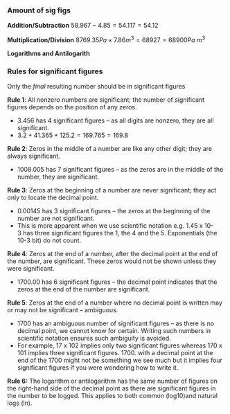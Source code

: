 ### Amount of sig figs
**Addition/Subtraction**
$58.967 - 4.85 = 54.117 = 54.12$

**Multiplication/Division**
$8769.35Pa \times 7.86m^{3} = 68927 = 68900 Pa\text{ }m^{3}$

**Logarithms and Antilogarith**

### Rules for significant figures
Only the *final* resulting number should be in significant figures

**Rule 1**: All nonzero numbers are significant; the number of significant figures depends on the position of any zeros.
- 3.456 has 4 significant figures – as all digits are nonzero, they are all significant.
- $3.2 + 41.365 + 125.2 = 169.765 = 169.8$

**Rule 2**: Zeros in the middle of a number are like any other digit; they are always significant.
- 1008.005 has 7 significant figures – as the zeros are in the middle of the number, they are significant.

**Rule 3**: Zeros at the beginning of a number are never significant; they act only to locate the decimal point.
- 0.00145 has 3 significant figures – the zeros at the beginning of the number are not significant.
- This is more apparent when we use scientific notation e.g. 1.45 x 10-3 has three significant figures the 1, the 4 and the 5. Exponentials (the 10-3 bit) do not count.

**Rule 4**: Zeros at the end of a number, after the decimal point at the end of the number, are significant. These zeros would not be shown unless they were significant.
- 1700.00 has 6 significant figures – the decimal point indicates that the zeros at the end of the number are significant.

**Rule 5**: Zeros at the end of a number where no decimal point is written may or may not be significant – ambiguous.
- 1700 has an ambiguous number of significant figures – as there is no decimal point, we cannot know for certain. Writing such numbers in scientific notation ensures such ambiguity is avoided.
- For example, 17 x 102 implies only two significant figures whereas 170 x 101 implies three significant figures. 1700. with a decimal point at the end of the 1700 might not be something we see much but it implies four significant figures if you were wondering how to write it. 

**Rule 6:** The logarithm or antilogarithm has the same number of figures on the right-hand side of the decimal point as there are significant figures in the number to be logged. This applies to both common (log10)and natural logs (ln).